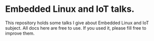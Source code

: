 # Embedded Linux and IoT talks.

This repository holds some talks I give about Embedded Linux and IoT subject.
All docs here are free to use. If you used it, please fill free to improve them.
